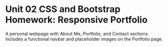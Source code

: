 # Unit 02 CSS and Bootstrap Homework: Responsive Portfolio

A personal webpage with About Me, Portfolio, and Contact sections.  Includes a functional navbar and placeholder images on the Portfolio page.  
